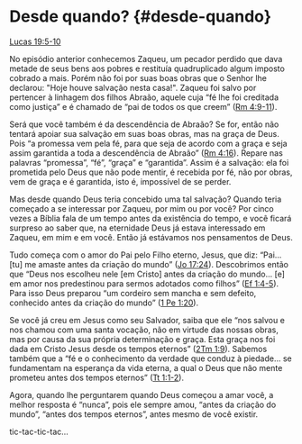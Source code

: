 # **Desde quando?** {#desde-quando}

[Lucas 19:5-10](http://bibliaonline.com.br/acf/lc/19/5-10)

No episódio anterior conhecemos Zaqueu, um pecador perdido que dava metade de seus bens aos pobres e restituía quadruplicado algum imposto cobrado a mais. Porém não foi por suas boas obras que o Senhor lhe declarou: &quot;Hoje houve salvação nesta casa!&quot;. Zaqueu foi salvo por pertencer à linhagem dos filhos Abraão, aquele cuja “fé lhe foi creditada como justiça” e é chamado de “pai de todos os que creem” ([Rm 4:9-11](http://bibliaonline.com.br/acf/rm/4/9-11)).

Será que você também é da descendência de Abraão? Se for, então não tentará apoiar sua salvação em suas boas obras, mas na graça de Deus. Pois “a promessa vem pela fé, para que seja de acordo com a graça e seja assim garantida a toda a descendência de Abraão” ([Rm 4:16](http://bibliaonline.com.br/acf/rm/4/16)). Repare nas palavras “promessa”, “fé”, “graça” e “garantida”. Assim é a salvação: ela foi prometida pelo Deus que não pode mentir, é recebida por fé, não por obras, vem de graça e é garantida, isto é, impossível de se perder.

Mas desde quando Deus teria concebido uma tal salvação? Quando teria começado a se interessar por Zaqueu, por mim ou por você? Por cinco vezes a Bíblia fala de um tempo antes da existência do tempo, e você ficará surpreso ao saber que, na eternidade Deus já estava interessado em Zaqueu, em mim e em você. Então já estávamos nos pensamentos de Deus.

Tudo começa com o amor do Pai pelo Filho eterno, Jesus, que diz: “Pai... [tu] me amaste antes da criação do mundo” ([Jo 17:24](http://bibliaonline.com.br/acf/jo/17/24)). Descobrimos então que “Deus nos escolheu nele [em Cristo] antes da criação do mundo... [e] em amor nos predestinou para sermos adotados como filhos” ([Ef 1:4-5](http://bibliaonline.com.br/acf/ef/1/4-5)). Para isso Deus preparou “um cordeiro sem mancha e sem defeito, conhecido antes da criação do mundo” ([1 Pe 1:20](http://bibliaonline.com.br/acf/1pe/1/20)).

Se você já creu em Jesus como seu Salvador, saiba que ele “nos salvou e nos chamou com uma santa vocação, não em virtude das nossas obras, mas por causa da sua própria determinação e graça. Esta graça nos foi dada em Cristo Jesus desde os tempos eternos” ([2Tm 1:9](http://bibliaonline.com.br/acf/2tm/1/9)). Sabemos também que a “fé e o conhecimento da verdade que conduz à piedade... se fundamentam na esperança da vida eterna, a qual o Deus que não mente prometeu antes dos tempos eternos” ([Tt 1:1-2](http://bibliaonline.com.br/acf/tt/1/1-2)).

Agora, quando lhe perguntarem quando Deus começou a amar você, a melhor resposta é “nunca”, pois ele sempre amou, “antes da criação do mundo”, “antes dos tempos eternos”, antes mesmo de você existir.

tic-tac-tic-tac...